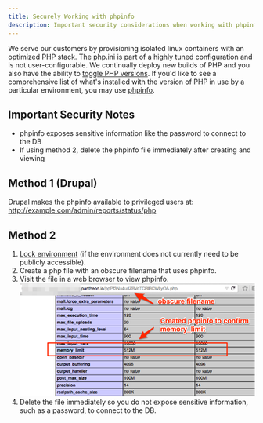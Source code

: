 ```yaml
---
title: Securely Working with phpinfo
description: Important security considerations when working with phpinfo on your Pantheon site.
---
```

We serve our customers by provisioning isolated linux containers with an optimized PHP stack. The php.ini is part of a highly tuned configuration and is not user-configurable.
We continually deploy new builds of PHP and you also have the ability to [toggle PHP versions](
https://pantheon.io/docs/toggling-between-php-versions/). If you'd like to see
a comprehensive list of what's installed with the version of PHP in use by a particular environment, you may use [phpinfo](http://php.net/manual/en/function.phpinfo.php).

## **Important Security Notes**

 * phpinfo exposes sensitive information like the password to connect to the DB
 * If using method 2, delete the phpinfo file immediately after creating and viewing


## Method 1 (Drupal)

Drupal makes the phpinfo available to privileged users at: http://example.com/admin/reports/status/php


## Method 2

1. [Lock environment](https://pantheon.io/docs/locking-your-site/)  (if the environment does not currently need to be publicly accessible).
2. Create a php file with an obscure filename that uses phpinfo.
3. Visit the file in a web browser to view phpinfo.
 ![obscure-phpinfo-filename](/source/docs/assets/images/obscure-phpinfo-delete-immediately.png)
4. Delete the file immediately so you do not expose sensitive information, such as a password, to connect to the DB.
